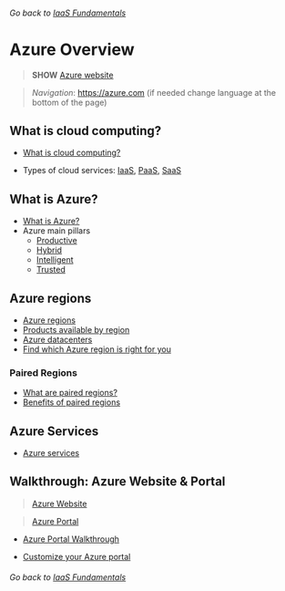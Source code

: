 ###### Go back to [IaaS Fundamentals](iaas-fundamentals.md#resources)

# Azure Overview

> **SHOW** [Azure website](https://azure.microsoft.com/en-us/)

> *Navigation*: https://azure.com (if needed change language at the bottom of the page)


## What is cloud computing?

* [What is cloud computing?](https://azure.microsoft.com/en-us/overview/what-is-cloud-computing/)

* Types of cloud services: [IaaS](https://azure.microsoft.com/en-us/overview/what-is-iaas/), [PaaS](https://azure.microsoft.com/en-us/overview/what-is-paas/), [SaaS](https://azure.microsoft.com/en-us/overview/what-is-saas/)


## What is Azure?

* [What is Azure?](https://azure.microsoft.com/en-us/overview/what-is-azure/) 
* Azure main pillars
  * [Productive](https://azure.microsoft.com/en-us/overview/productivity/)
  * [Hybrid](https://azure.microsoft.com/en-us/overview/hybrid-cloud/)
  * [Intelligent](https://azure.microsoft.com/en-us/overview/intelligent/)
  * [Trusted](https://azure.microsoft.com/en-us/overview/trusted-cloud/)


## Azure regions

* [Azure regions](https://azure.microsoft.com/en-us/regions/) 
* [Products available by region](https://azure.microsoft.com/en-us/regions/)
* [Azure datacenters](https://azure.microsoft.com/en-us/overview/datacenters/)
* [Find which Azure region is right for you](https://azure.microsoft.com/en-us/overview/datacenters/how-to-choose/)


### Paired Regions

* [What are paired regions?](https://docs.microsoft.com/en-us/azure/best-practices-availability-paired-regions#what-are-paired-regions)
* [Benefits of paired regions](https://docs.microsoft.com/en-us/azure/best-practices-availability-paired-regions#benefits-of-paired-regions)


## Azure Services

* [Azure services](https://docs.microsoft.com/en-us/azure/#pivot=products&panel=all) 


## Walkthrough: Azure Website & Portal

> [Azure Website](https://azure.microsoft.com) 

> [Azure Portal](https://portal.azure.com) 


* [Azure Portal Walkthrough](https://github.com/Azure/onboarding-guidance/blob/master/Portal/PortalTour101.md)

* [Customize your Azure portal](https://github.com/Azure/fta-azurefundamentals/blob/master/iaas-fundamentals/articles/website-on-iaas-http.md#customize-your-azure-portal)



###### Go back to [IaaS Fundamentals](iaas-fundamentals.md#resources)